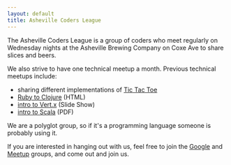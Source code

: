```yaml
---
layout: default
title: Asheville Coders League
---
```


The Asheville Coders League is a group of coders who
meet regularly on Wednesday nights at the Asheville Brewing Company on
Coxe Ave to share slices and beers.

We also strive to have one technical meetup a month.  Previous
technical meetups include:

* sharing different implementations of [Tic Tac Toe](/tictactoe.html)
* [Ruby to Clojure](http://tcrawley.org/presentations/avl-rb-clojure-intro/) (HTML)
* [intro to Vert.x](http://tcrawley.org/presentations/vertx-acl/vertx.html) (Slide Show)
* [intro to Scala](/assets/slideshows/AshevilleCodersScalaTalk.pdf) (PDF)

We are a polyglot group, so if it's a programming language someone is
probably using it.

If you are interested in hanging out with us, feel free to join the
[Google](https://groups.google.com/forum/#!forum/asheville-coders) and
[Meetup](http://www.meetup.com/Asheville-Coders-League/) groups, and come out and join us.


